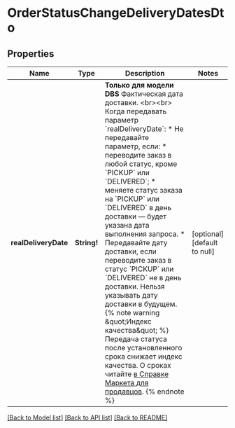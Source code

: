 # OrderStatusChangeDeliveryDatesDto

## Properties
Name | Type | Description | Notes
------------ | ------------- | ------------- | -------------
**realDeliveryDate** | **String!** | **Только для модели DBS**  Фактическая дата доставки. &lt;br&gt;&lt;br&gt; Когда передавать параметр &#x60;realDeliveryDate&#x60;:  * Не передавайте параметр, если:   * переводите заказ в любой статус, кроме &#x60;PICKUP&#x60; или &#x60;DELIVERED&#x60;;   * меняете статус заказа на &#x60;PICKUP&#x60; или &#x60;DELIVERED&#x60; в день доставки — будет указана дата выполнения запроса. * Передавайте дату доставки, если переводите заказ в статус &#x60;PICKUP&#x60; или &#x60;DELIVERED&#x60; не в день доставки. Нельзя указывать дату доставки в будущем.    {% note warning \&quot;Индекс качества\&quot; %}    Передача статуса после установленного срока снижает индекс качества. О сроках читайте [в Справке Маркета для продавцов](https://yandex.ru/support2/marketplace/ru/quality/tech#dbs).    {% endnote %}       | [optional] [default to null]

[[Back to Model list]](../README.md#documentation-for-models) [[Back to API list]](../README.md#documentation-for-api-endpoints) [[Back to README]](../README.md)


